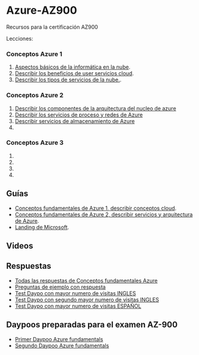 # Azure-AZ900

Recursos para la certificación AZ900

Lecciones:
### Conceptos Azure 1

1. [Aspectos básicos de la informática en la nube](./01-aspectos-basicos.md).
2. [Describir los beneficios de user servicios cloud](02-describir%20los%20beneficios%20de%20usar%20servicios%20cloud.md).
3. [Describir los tipos de servicios de la nube.](03-describir%20los%20tipos%20de%20servicios%20de%20la%20nube.md).

### Conceptos Azure 2

1. [Describir los componentes de la arquitectura del nucleo de azure](./04-describir%20los%20componentes%20de%20la%20arquitectura%20del%20nucleo%20de%20azure.md)
2. [Describir los servicios de proceso y redes de Azure](./05-describir%20los%20servicios%20de%20proceso%20y%20redes%20de%20Azure.md)
3. [Describir servicios de almacenamiento de Azure](./06-describir%20servicios%20de%20almacenamiento%20de%20Azure.md)
4.


### Conceptos Azure 3

1.
2.
3.
4.

## Guías

- [Conceptos fundamentales de Azure 1, describir conceptos cloud](https://learn.microsoft.com/es-es/training/paths/microsoft-azure-fundamentals-describe-cloud-concepts/).
- [Conceptos fundamentales de Azure 2, describir servicios y arquitectura de Azure](https://learn.microsoft.com/en-us/training/paths/azure-fundamentals-describe-azure-architecture-services/). 
- [Landing de Microsoft](https://esi.microsoft.com/landing). 

## Videos

## Respuestas
- [Todas las respuestas de Conceptos fundamentales Azure](./Recopilacion%20preguntas%20Azure.md)
- [Preguntas de ejemplo con respuesta](https://learn.microsoft.com/en-us/certifications/resources/az-900-sample-questions)
- [Test Daypo con mayor numero de visitas INGLES](https://www.daypo.com/azure-az-900.html#informacion)
- [Test Daypo con segundo mayor numero de visitas INGLES](https://www.daypo.com/exam-az-900-final.html)
- [Test Daypo con mayor numero de visitas ESPAÑOL](https://www.daypo.com/az-900-espanol.html#informacion)

## Daypoos preparadas para el examen AZ-900
- [Primer Daypoo Azure fundamentals](https://www.daypo.com/azure-az-900-1.html)
- [Segundo Daypoo Azure fundamentals](https://www.daypo.com/azure-az-900-2.html)
